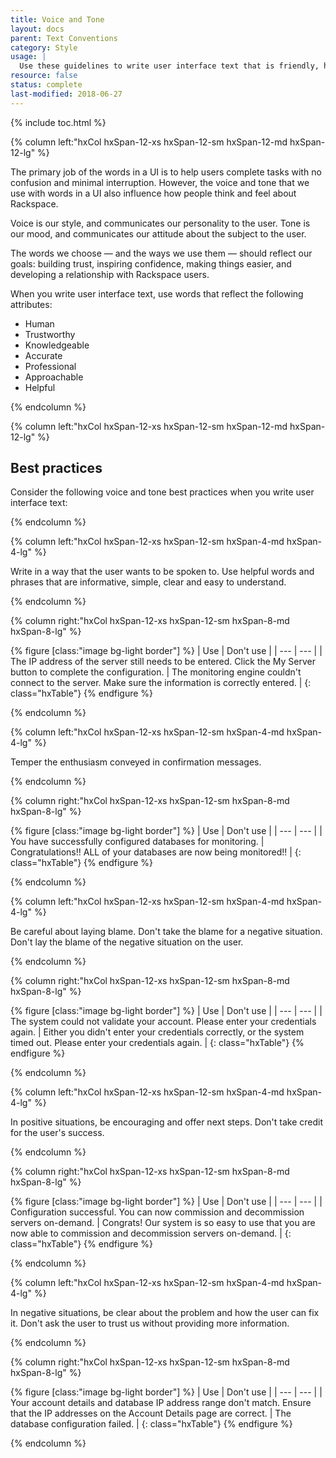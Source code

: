 ```yaml
---
title: Voice and Tone
layout: docs
parent: Text Conventions
category: Style
usage: |
  Use these guidelines to write user interface text that is friendly, helpful, and inspires confidence.
resource: false
status: complete
last-modified: 2018-06-27
---
```


{% include toc.html %}

<section class="static-section"  markdown="1">

<div class="hxRow" markdown="1">

{% column left:"hxCol hxSpan-12-xs hxSpan-12-sm hxSpan-12-md hxSpan-12-lg" %}

The primary job of the words in a UI is to help users complete tasks with no
confusion and minimal interruption. However, the voice and tone that we use
with words in a UI also influence how people think and feel about Rackspace.

Voice is our style, and communicates our personality to the user. Tone is our mood,
and communicates our attitude about the subject to the user.

The words we choose — and the ways we use them — should reflect our goals: building trust, inspiring confidence, making things easier, and developing a relationship with Rackspace users.

When you write user interface text, use words that reflect the following attributes:

- Human
- Trustworthy
- Knowledgeable
- Accurate
- Professional
- Approachable
- Helpful

{% endcolumn %}

</div>

</section>

<section class="static-section"  markdown="1">

<div class="hxRow" markdown="1">

{% column left:"hxCol hxSpan-12-xs hxSpan-12-sm hxSpan-12-md hxSpan-12-lg" %}

## Best practices

Consider the following voice and tone best practices when you write user interface text:

{% endcolumn %}

</div>

</section>

<section class="static-section"  markdown="1">

<div class="hxRow" markdown="1">

{% column left:"hxCol hxSpan-12-xs hxSpan-12-sm hxSpan-4-md hxSpan-4-lg" %}

Write in a way that the user wants to be spoken to. Use helpful words and phrases that are informative, simple, clear and easy to understand.

{% endcolumn %}

{% column right:"hxCol hxSpan-12-xs hxSpan-12-sm hxSpan-8-md hxSpan-8-lg" %}

{% figure [class:"image bg-light border"] %}
| <hx-icon type="checkmark"></hx-icon> Use | <hx-icon type="times"></hx-icon> Don't use |
| --- | --- |
| The IP address of the server still needs to be entered. Click the My Server button to complete the configuration. | The monitoring engine couldn't connect to the server. Make sure the information is correctly entered. |
{: class="hxTable"}
{% endfigure %}

{% endcolumn %}

</div>

</section>

<section class="static-section"  markdown="1">

<div class="hxRow" markdown="1">

{% column left:"hxCol hxSpan-12-xs hxSpan-12-sm hxSpan-4-md hxSpan-4-lg" %}

Temper the enthusiasm conveyed in confirmation messages.

{% endcolumn %}

{% column right:"hxCol hxSpan-12-xs hxSpan-12-sm hxSpan-8-md hxSpan-8-lg" %}

{% figure [class:"image bg-light border"] %}
| <hx-icon type="checkmark"></hx-icon> Use | <hx-icon type="times"></hx-icon> Don't use |
| --- | --- |
| You have successfully configured databases for monitoring. | Congratulations!! ALL of your databases are now being monitored!! |
{: class="hxTable"}
{% endfigure %}

{% endcolumn %}

</div>

</section>

<section class="static-section"  markdown="1">

<div class="hxRow" markdown="1">

{% column left:"hxCol hxSpan-12-xs hxSpan-12-sm hxSpan-4-md hxSpan-4-lg" %}

Be careful about laying blame. Don't take the blame for a negative situation. Don't lay the blame of the negative situation on the user.

{% endcolumn %}

{% column right:"hxCol hxSpan-12-xs hxSpan-12-sm hxSpan-8-md hxSpan-8-lg" %}

{% figure [class:"image bg-light border"] %}
| <hx-icon type="checkmark"></hx-icon> Use | <hx-icon type="times"></hx-icon> Don't use |
| --- | --- |
| The system could not validate your account. Please enter your credentials again. | Either you didn't enter your credentials correctly, or the system timed out. Please enter your credentials again. |
{: class="hxTable"}
{% endfigure %}

{% endcolumn %}

</div>

</section>

<section class="static-section"  markdown="1">

<div class="hxRow" markdown="1">

{% column left:"hxCol hxSpan-12-xs hxSpan-12-sm hxSpan-4-md hxSpan-4-lg" %}

In positive situations, be encouraging and offer next steps. Don't take credit for the user's success.

{% endcolumn %}

{% column right:"hxCol hxSpan-12-xs hxSpan-12-sm hxSpan-8-md hxSpan-8-lg" %}

{% figure [class:"image bg-light border"] %}
| <hx-icon type="checkmark"></hx-icon> Use | <hx-icon type="times"></hx-icon> Don't use |
| --- | --- |
| Configuration successful. You can now commission and decommission servers on-demand. | Congrats! Our system is so easy to use that you are now able to commission and decommission servers on-demand. |
{: class="hxTable"}
{% endfigure %}

{% endcolumn %}

</div>

</section>

<section class="static-section"  markdown="1">

<div class="hxRow" markdown="1">

{% column left:"hxCol hxSpan-12-xs hxSpan-12-sm hxSpan-4-md hxSpan-4-lg" %}

In negative situations, be clear about the problem and how the user can fix it. Don't ask the user to trust us without providing more information.

{% endcolumn %}

{% column right:"hxCol hxSpan-12-xs hxSpan-12-sm hxSpan-8-md hxSpan-8-lg" %}

{% figure [class:"image bg-light border"] %}
| <hx-icon type="checkmark"></hx-icon> Use | <hx-icon type="times"></hx-icon> Don't use |
| --- | --- |
| Your account details and database IP address range don't match. Ensure that the IP addresses on the Account Details page are correct. | The database configuration failed. |
{: class="hxTable"}
{% endfigure %}

{% endcolumn %}

</div>

</section>
